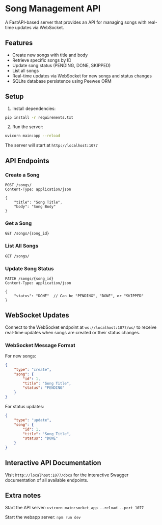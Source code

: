 # Song Management API

A FastAPI-based server that provides an API for managing songs with real-time updates via WebSocket.

## Features

- Create new songs with title and body
- Retrieve specific songs by ID
- Update song status (PENDING, DONE, SKIPPED)
- List all songs
- Real-time updates via WebSocket for new songs and status changes
- SQLite database persistence using Peewee ORM

## Setup

1. Install dependencies:
```bash
pip install -r requirements.txt
```

2. Run the server:
```bash
uvicorn main:app --reload
```

The server will start at `http://localhost:1077`

## API Endpoints

### Create a Song
```http
POST /songs/
Content-Type: application/json

{
    "title": "Song Title",
    "body": "Song Body"
}
```

### Get a Song
```http
GET /songs/{song_id}
```

### List All Songs
```http
GET /songs/
```

### Update Song Status
```http
PATCH /songs/{song_id}
Content-Type: application/json

{
    "status": "DONE"  // Can be "PENDING", "DONE", or "SKIPPED"
}
```

## WebSocket Updates

Connect to the WebSocket endpoint at `ws://localhost:1077/ws/` to receive real-time updates when songs are created or their status changes.

### WebSocket Message Format

For new songs:
```json
{
    "type": "create",
    "song": {
        "id": 1,
        "title": "Song Title",
        "status": "PENDING"
    }
}
```

For status updates:
```json
{
    "type": "update",
    "song": {
        "id": 1,
        "title": "Song Title",
        "status": "DONE"
    }
}
```

## Interactive API Documentation

Visit `http://localhost:1077/docs` for the interactive Swagger documentation of all available endpoints. 



## Extra notes

Start the API server: `uvicorn main:socket_app --reload --port 1077`

Start the webapp server: `npm run dev`
